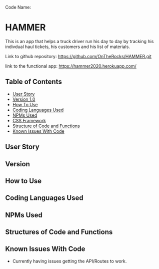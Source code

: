 Code Name: 

# HAMMER

This is an app that helps a truck driver run his day to day by tracking his indivdual haul tickets, his customers and his list of materials.

<!-- Photo by Andrew Neel from Pexels Photo by Ralph W. lambrecht from Pexels -->

Link to github repository: https://github.com/OnTheRocks/HAMMER.git

link to the functional app: https://hammer2020.herokuapp.com/

## Table of Contents
* [User Story](#user-story)
* [Version 1.0](#version-1.0)
* [How To Use](#how-to-use)
* [Coding Languages Used](#coding-languages-used)
* [NPMs Used](#npms-used)
* [CSS Framework](#css-framework)
* [Structure of Code and Functions](#structure-of-code-and-functions)
* [Known Issues With Code](#known-issues-with-code)

## User Story

## Version

## How to Use

## Coding Languages Used

## NPMs Used

## Structures of Code and Functions

## Known Issues With Code
  - Currently having issues getting the API/Routes to work.

